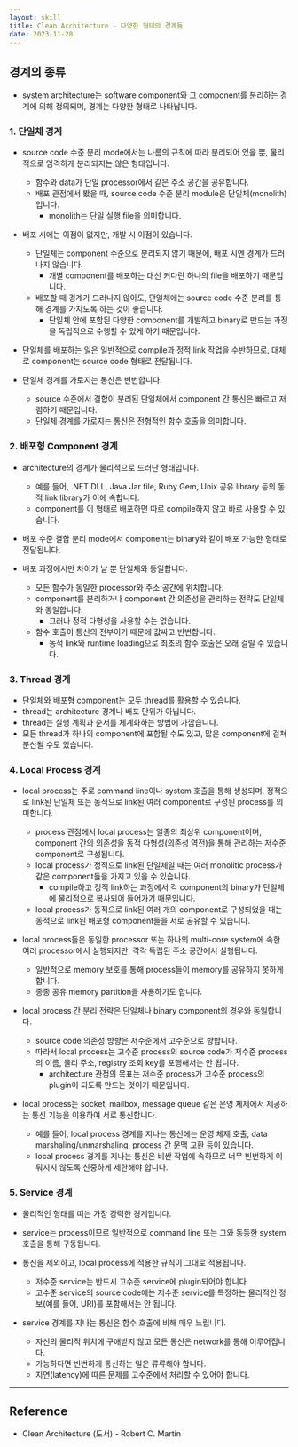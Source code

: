 ```yaml
---
layout: skill
title: Clean Architecture - 다양한 형태의 경계들
date: 2023-11-28
---
```



## 경계의 종류

- system architecture는 software component와 그 component를 분리하는 경계에 의해 정의되며, 경계는 다양한 형태로 나타납니다.


### 1. 단일체 경계

- source code 수준 분리 mode에서는 나름의 규칙에 따라 분리되어 있을 뿐, 물리적으로 엄격하게 분리되지는 않은 형태입니다.
    - 함수와 data가 단일 processor에서 같은 주소 공간을 공유합니다.
    - 배포 관점에서 봤을 때, source code 수준 분리 module은 단일체(monolith)입니다.
        - monolith는 단일 실행 file을 의미합니다.

- 배포 시에는 이점이 없지만, 개발 시 이점이 있습니다.
    - 단일체는 component 수준으로 분리되지 않기 때문에, 배포 시엔 경계가 드러나지 않습니다.
        - 개별 component를 배포하는 대신 커다란 하나의 file을 배포하기 때문입니다.
    - 배포할 때 경계가 드러나지 않아도, 단일체에는 source code 수준 분리를 통해 경계를 가지도록 하는 것이 좋습니다.
        - 단일체 안에 포함된 다양한 component를 개발하고 binary로 만드는 과정을 독립적으로 수행할 수 있게 하기 때문입니다.

- 단일체를 배포하는 일은 일반적으로 compile과 정적 link 작업을 수반하므로, 대체로 component는 source code 형태로 전달됩니다.

- 단일체 경계를 가로지는 통신은 빈번합니다.
    - source 수준에서 결합이 분리된 단일체에서 component 간 통신은 빠르고 저렴하기 때문입니다.
    - 단일체 경계를 가로지는 통신은 전형적인 함수 호출을 의미합니다.


### 2. 배포형 Component 경계

- architecture의 경계가 물리적으로 드러난 형태입니다.
    - 예를 들어, .NET DLL, Java Jar file, Ruby Gem, Unix 공유 library 등의 동적 link library가 이에 속합니다.
    - component를 이 형태로 배포하면 따로 compile하지 않고 바로 사용할 수 있습니다.

- 배포 수준 결합 분리 mode에서 component는 binary와 같이 배포 가능한 형태로 전달됩니다.

- 배포 과정에서만 차이가 날 뿐 단일체와 동일합니다.
    - 모든 함수가 동일한 processor와 주소 공간에 위치합니다.
    - component를 분리하거나 component 간 의존성을 관리하는 전략도 단일체와 동일합니다.
        - 그러나 정적 다형성을 사용할 수는 없습니다.
    - 함수 호출이 통신의 전부이기 때문에 값싸고 빈번합니다.
        - 동적 link와 runtime loading으로 최초의 함수 호출은 오래 걸릴 수 있습니다.


### 3. Thread 경계

- 단일체와 배포형 component는 모두 thread를 활용할 수 있습니다.
- thread는 architecture 경계나 배포 단위가 아닙니다.
- thread는 실행 계획과 순서를 체계화하는 방법에 가깝습니다.
- 모든 thread가 하나의 component에 포함될 수도 있고, 많은 component에 걸쳐 분산될 수도 있습니다.


### 4. Local Process 경계

- local process는 주로 command line이나 system 호출을 통해 생성되며, 정적으로 link된 단일체 또는 동적으로 link된 여러 component로 구성된 process를 의미합니다.
    - process 관점에서 local process는 일종의 최상위 component이며, component 간의 의존성을 동적 다형성(의존성 역전)을 통해 관리하는 저수준 component로 구성됩니다.
    - local process가 정적으로 link된 단일체일 때는 여러 monolitic process가 같은 component들을 가지고 있을 수 있습니다.
        - compile하고 정적 link하는 과정에서 각 component의 binary가 단일체에 물리적으로 복사되어 들어가기 때문입니다.
    - local process가 동적으로 link된 여러 개의 component로 구성되었을 때는 동적으로 link된 배포형 component들을 서로 공유할 수 있습니다.

- local process들은 동일한 processor 또는 하나의 multi-core system에 속한 여러 processor에서 실행되지만, 각각 독립된 주소 공간에서 실행됩니다.
    - 일반적으로 memory 보호를 통해 process들이 memory를 공유하지 못하게 합니다.
    - 종종 공유 memory partition을 사용하기도 합니다.

- local process 간 분리 전략은 단일체나 binary component의 경우와 동일합니다.
    - source code 의존성 방향은 저수준에서 고수준으로 향합니다.
    - 따라서 local process는 고수준 process의 source code가 저수준 process의 이름, 물리 주소, registry 조회 key를 포행해서는 안 됩니다.
        - architecture 관점의 목표는 저수준 process가 고수준 process의 plugin이 되도록 만드는 것이기 때문입니다.

- local process는 socket, mailbox, message queue 같은 운영 체제에서 제공하는 통신 기능을 이용하여 서로 통신합니다.
    - 예를 들어, local process 경계를 지나는 통신에는 운영 체제 호출, data marshaling/unmarshaling, process 간 문맥 교환 등이 있습니다.
    - local process 경계를 지나는 통신은 비싼 작업에 속하므로 너무 빈번하게 이뤄지지 않도록 신중하게 제한해야 합니다.


### 5. Service 경계

- 물리적인 형태를 띠는 가장 강력한 경계입니다.
- service는 process이므로 일반적으로 command line 또는 그와 동등한 system 호출을 통해 구동됩니다.

- 통신을 제외하고, local process에 적용한 규칙이 그대로 적용됩니다.
    - 저수준 service는 반드시 고수준 service에 plugin되어야 합니다.
    - 고수준 service의 source code에는 저수준 service를 특정하는 물리적인 정보(예를 들어, URI)를 포함해서는 안 됩니다.

- service 경계를 지나는 통신은 함수 호출에 비해 매우 느립니다.
    - 자신의 물리적 위치에 구애받지 않고 모든 통신은 network를 통해 이루어집니다.
    - 가능하다면 빈번하게 통신하는 일은 류류해야 합니다.
    - 지연(latency)에 따른 문제를 고수준에서 처리할 수 있어야 합니다.

---


## Reference

- Clean Architecture (도서) - Robert C. Martin
